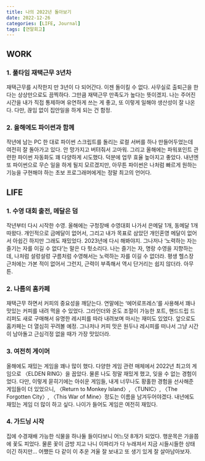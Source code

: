 ```yaml
---
title: 나의 2022년 돌아보기
date: 2022-12-26
categories: [LIFE, Journal]
tags: [연말회고]
---
```


## WORK

### 1. 풀타임 재택근무 3년차

재택근무를 시작한지 만 3년이 다 되어간다. 이젠 돌이킬 수 없다. 사무실로 출퇴근을 한다는 상상만으로도 끔찍하다. 그만큼 재택근무 만족도가 높다는 뜻이겠지. 나는 주어진 시간을 내가 직접 통제하며 유연하게 쓰는 게 좋고, 또 이렇게 일해야 생산성이 잘 나온다. 다만, 끊임 없이 집안일을 하게 되는 건 함정.

### 2. 올해에도 파이썬과 함께

작년에 남는 PC 한 대로 파이썬 스크립트를 돌리는 로컬 서버를 하나 만들어두었는데 여전히 잘 돌아가고 있다. 안 망가지고 버텨줘서 고마워. 그리고 올해에는 파워포인트 관련한 파이썬 자동화도 꽤 다양하게 시도했다. 덕분에 업무 효율 높아지고 좋았다. 내년엔 또 파이썬으로 무슨 일을 하게 될지 모르겠지만, 아무튼 파이썬은 나처럼 빠르게 원하는 기능을 구현해야 하는 초보 프로그래머에게는 정말 최고의 언어다.

## LIFE

### 1. 수영 대회 출전, 메달은 덤

작년부터 다시 시작한 수영. 올해에는 구청장배 수영대회 나가서 은메달 1개, 동메달 1개 따왔다. 개인적으로 금메달이 없어서, 그리고 내가 목표로 삼았던 개인혼영 메달이 없어서 아쉽긴 하지만 그래도 재밌었다. 2023년에 다시 해봐야지. 그나저나 ‘노력하는 자는 즐기는 자를 이길 수 없다’는 말은 다 헛소리다. 나는 즐기는 자, 명랑 수영을 지향하는데, 나처럼 설렁설렁 구름처럼 수영해서는 노력하는 자를 이길 수 없더라. 평생 헬스장 근처에는 가본 적이 없어서 그런지, 근력이 부족해서 역시 단거리는 쉽지 않더라. 아무튼.

### 2. 나름의 홈카페

재택근무 하면서 커피의 중요성을 깨닫는다. 연말에는 ‘에어로프레스’를 사용해서 꽤나 맛있는 커피를 내려 먹을 수 있었다. 그라인더와 온도 조절이 가능한 포트, 핸드드립 드리퍼도 새로 구매해서 유명한 레시피를 따라 내려보며 마시는 재미도 있었다. 앞으로도 홈카페는 더 열심히 꾸려볼 예정. 그나저나 커피 맛은 원두나 레시피를 떠나서 그냥 시간이 남아돌고 근심걱정 없을 때가 가장 맛있더라.

### 3. 여전히 게이머

올해에도 재밌는 게임을 꽤나 많이 했다. 다양한 게임 관련 매체에서 2022년 최고의 게임으로 〈ELDEN RING〉을 꼽았다. 물론 나도 정말 재밌게 했고, 잊을 수 없는 경험이었다. 다만, 이렇게 묻히기에는 아쉬운 게임들, 내게 너무나도 황홀한 경험을 선사해준 게임들이 더 있었으니, 〈Return to Monkey Island〉, 〈TUNIC〉, 〈The Forgotten City〉, 〈This War of Mine〉정도는 이름을 남겨두어야겠다. 내년에도 재밌는 게임 더 많이 하고 싶다. 나이가 들어도 게임은 여전히 재밌다.

### 4. 가드닝 시작

집에 수경재배 가능한 식물을 하나둘 들이다보니 어느덧 8개가 되었다. 행운목은 가을쯤에 꽃도 피었다. 물론 꽃이 금방 지고 나니 이파리가 다 누래져서 지금 시들시들한 상태이긴 하지만… 어쨌든 다 같이 이 추운 겨울 잘 보내고 또 생기 있게 잘 살아남아보자.
